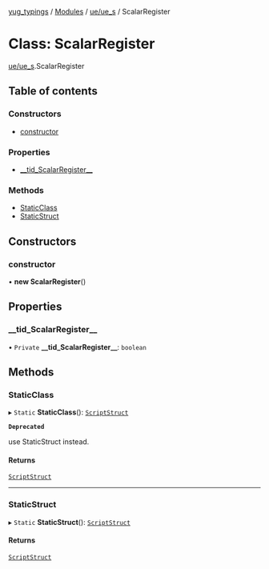 [yug_typings](../README.md) / [Modules](../modules.md) / [ue/ue\_s](../modules/ue_ue_s.md) / ScalarRegister

# Class: ScalarRegister

[ue/ue_s](../modules/ue_ue_s.md).ScalarRegister

## Table of contents

### Constructors

- [constructor](ue_ue_s.ScalarRegister.md#constructor)

### Properties

- [\_\_tid\_ScalarRegister\_\_](ue_ue_s.ScalarRegister.md#__tid_scalarregister__)

### Methods

- [StaticClass](ue_ue_s.ScalarRegister.md#staticclass)
- [StaticStruct](ue_ue_s.ScalarRegister.md#staticstruct)

## Constructors

### constructor

• **new ScalarRegister**()

## Properties

### \_\_tid\_ScalarRegister\_\_

• `Private` **\_\_tid\_ScalarRegister\_\_**: `boolean`

## Methods

### StaticClass

▸ `Static` **StaticClass**(): [`ScriptStruct`](ue_ue.ScriptStruct.md)

**`Deprecated`**

use StaticStruct instead.

#### Returns

[`ScriptStruct`](ue_ue.ScriptStruct.md)

___

### StaticStruct

▸ `Static` **StaticStruct**(): [`ScriptStruct`](ue_ue.ScriptStruct.md)

#### Returns

[`ScriptStruct`](ue_ue.ScriptStruct.md)

